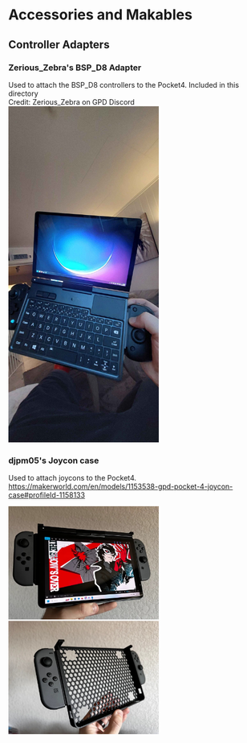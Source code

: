 # Accessories and Makables

## Controller Adapters

### Zerious_Zebra's BSP_D8 Adapter

Used to attach the BSP_D8 controllers to the Pocket4. Included in this directory
<br>
Credit: Zerious_Zebra on GPD Discord
<br>
<img src="Zerious_zebra's BSP-D8 adapter/V1/v1_action.jpg" width="300" />

### djpm05's Joycon case

Used to attach joycons to the Pocket4.
<br>
https://makerworld.com/en/models/1153538-gpd-pocket-4-joycon-case#profileId-1158133
<p float="left">
  <img src="photos/djpm05_joycon2.jpg" width="300" />
  <img src="photos/djpm05_joycon1.jpg" width="300" /> 
</p>
